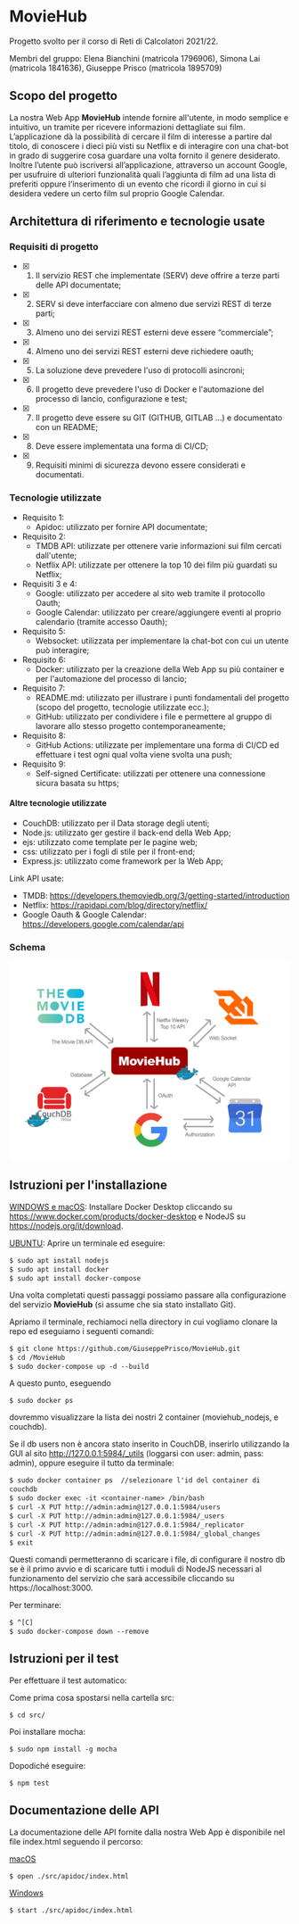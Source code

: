 # MovieHub
Progetto svolto per il corso di Reti di Calcolatori 2021/22.

Membri del gruppo: Elena Bianchini (matricola 1796906), Simona Lai (matricola 1841636), Giuseppe Prisco (matricola 1895709)

## Scopo del progetto
La nostra Web App **MovieHub** intende fornire all'utente, in modo semplice e intuitivo, un tramite per ricevere informazioni dettagliate sui film. L’applicazione dà la possibilità di cercare il film di interesse a partire dal titolo, di conoscere i dieci più visti su Netflix e di interagire con una chat-bot in grado di suggerire cosa guardare una volta fornito il genere desiderato. Inoltre l’utente può iscriversi all’applicazione, attraverso un account Google, per usufruire di ulteriori funzionalità quali l’aggiunta di film ad una lista di preferiti oppure l’inserimento di un evento che ricordi il giorno in cui si desidera vedere un certo film sul proprio Google Calendar.

## Architettura di riferimento e tecnologie usate

### Requisiti di progetto
- [x] 1. Il servizio REST che implementate (SERV) deve offrire a terze parti delle API documentate;
- [x] 2. SERV si deve interfacciare con almeno due servizi REST di terze parti;
- [x] 3. Almeno uno dei servizi REST esterni deve essere “commerciale”;
- [x] 4. Almeno uno dei servizi REST esterni deve richiedere oauth;
- [x] 5. La soluzione deve prevedere l'uso di protocolli asincroni;
- [x] 6. Il progetto deve prevedere l'uso di Docker e l'automazione del processo di lancio, configurazione e test;
- [x] 7. Il progetto deve essere su GIT (GITHUB, GITLAB ...) e documentato con un README; 
- [x] 8. Deve essere implementata una forma di CI/CD;
- [x] 9. Requisiti minimi di sicurezza devono essere considerati e documentati.

### Tecnologie utilizzate
- Requisito 1:
	- Apidoc: utilizzato per fornire API documentate;
- Requisito 2:
	- TMDB API: utilizzate per ottenere varie informazioni sui film cercati dall'utente;
	- Netflix API: utilizzate per ottenere la top 10 dei film più guardati su Netflix;
- Requisiti 3 e 4:
	- Google: utilizzato per accedere al sito web tramite il protocollo Oauth;
	- Google Calendar: utilizzato per creare/aggiungere eventi al proprio calendario (tramite accesso Oauth);
- Requisito 5:
	- Websocket: utilizzata per implementare la chat-bot con cui un utente può interagire;
- Requisito 6: 
	- Docker: utilizzato per la creazione della Web App su più container e per l'automazione del processo di lancio;
- Requisito 7:
	- README.md: utilizzato per illustrare i punti fondamentali del progetto (scopo del progetto, tecnologie utilizzate ecc.);
	- GitHub: utilizzato per condividere i file e permettere al gruppo di lavorare allo stesso progetto contemporaneamente;
- Requisito 8: 
	- GitHub Actions: utilizzate per implementare una forma di CI/CD ed effettuare i test ogni qual volta viene svolta una push;
- Requisito 9:
	- Self-signed Certificate: utilizzati per ottenere una connessione sicura basata su https;


#### Altre tecnologie utilizzate
- CouchDB: utilizzato per il Data storage degli utenti;
- Node.js: utilizzato ger gestire il back-end della Web App;
- ejs: utilizzato come template per le pagine web;
- css: utilizzato per i fogli di stile per il front-end;
- Express.js: utilizzato come framework per la Web App;

Link API usate:
- TMDB: https://developers.themoviedb.org/3/getting-started/introduction
- Netflix: https://rapidapi.com/blog/directory/netflix/
- Google Oauth & Google Calendar: https://developers.google.com/calendar/api


### Schema
![Schema](./src/views/images/schema%20reti.png)

## Istruzioni per l'installazione
<ins>WINDOWS e macOS</ins>: Installare Docker Desktop cliccando su https://www.docker.com/products/docker-desktop e NodeJS su https://nodejs.org/it/download.

<ins>UBUNTU</ins>: Aprire un terminale ed eseguire:
```
$ sudo apt install nodejs
$ sudo apt install docker 
$ sudo apt install docker-compose
```

Una volta completati questi passaggi possiamo passare alla configurazione del servizio **MovieHub** (si assume che sia stato installato Git).

Apriamo il terminale, rechiamoci nella directory in cui vogliamo clonare la repo ed eseguiamo i seguenti comandi:
```
$ git clone https://github.com/GiuseppePrisco/MovieHub.git
$ cd /MovieHub
$ sudo docker-compose up -d --build
```
A questo punto, eseguendo
```
$ sudo docker ps
```
dovremmo visualizzare la lista dei nostri 2 container (moviehub_nodejs, e couchdb).

Se il db users non è ancora stato inserito in CouchDB, inserirlo utilizzando la GUI al sito http://127.0.0.1:5984/_utils (loggarsi con user: admin, pass: admin), oppure eseguire il tutto da terminale:
```
$ sudo docker container ps  //selezionare l'id del container di couchdb
$ sudo docker exec -it <container-name> /bin/bash
$ curl -X PUT http://admin:admin@127.0.0.1:5984/users
$ curl -X PUT http://admin:admin@127.0.0.1:5984/_users
$ curl -X PUT http://admin:admin@127.0.0.1:5984/_replicator
$ curl -X PUT http://admin:admin@127.0.0.1:5984/_global_changes
$ exit
```
Questi comandi permetteranno di scaricare i file, di configurare il nostro db se è il primo avvio e di scaricare tutti i moduli di NodeJS necessari al funzionamento del servizio che sarà accessibile cliccando su https://localhost:3000.

Per terminare:
```
$ ^[C]
$ sudo docker-compose down --remove
```

## Istruzioni per il test
Per effettuare il test automatico:

Come prima cosa spostarsi nella cartella src:
```
$ cd src/
```
Poi installare mocha:

```
$ sudo npm install -g mocha
```
Dopodiché eseguire:
```
$ npm test
```

## Documentazione delle API
La documentazione delle API fornite dalla nostra Web App è disponibile nel file index.html seguendo il percorso:

<ins>macOS</ins>
```
$ open ./src/apidoc/index.html
```
<ins>Windows</ins>
```
$ start ./src/apidoc/index.html
```
